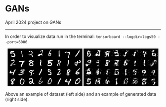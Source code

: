 # GANs
April 2024 project on GANs

---
In order to visualize data run in the terminal:
`tensorboard --logdir=logs50 --port=6006`

<p align="center">
  <img src="ex1.png" alt="Descrizione" />
  <img src="exfake.png" alt="Diffusion Process" />
</p>

Above an example of dataset (left side) and an example of generated data (right side).


